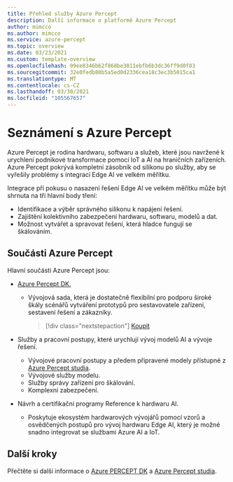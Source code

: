 ```yaml
---
title: Přehled služby Azure Percept
description: Další informace o platformě Azure Percept
author: mimcco
ms.author: mimcco
ms.service: azure-percept
ms.topic: overview
ms.date: 03/23/2021
ms.custom: template-overview
ms.openlocfilehash: 09ee8346b62f868be3811ebfb6b3dc36ff9d0f83
ms.sourcegitcommit: 32e0fedb80b5a5ed0d2336cea18c3ec3b5015ca1
ms.translationtype: MT
ms.contentlocale: cs-CZ
ms.lasthandoff: 03/30/2021
ms.locfileid: "105567657"
---
```

# <a name="introduction-to-azure-percept"></a>Seznámení s Azure Percept

Azure Percept je rodina hardwaru, softwaru a služeb, které jsou navržené k urychlení podnikové transformace pomocí IoT a AI na hraničních zařízeních. Azure Percept pokrývá kompletní zásobník od silikonu po služby, aby se vyřešily problémy s integrací Edge AI ve velkém měřítku.  

Integrace při pokusu o nasazení řešení Edge AI ve velkém měřítku může být shrnuta na tři hlavní body tření:

- Identifikace a výběr správného silikonu k napájení řešení.
- Zajištění kolektivního zabezpečení hardwaru, softwaru, modelů a dat.
- Možnost vytvářet a spravovat řešení, která hladce fungují se škálováním.

## <a name="components-of-azure-percept"></a>Součásti Azure Percept

Hlavní součásti Azure Percept jsou:

- [Azure Percept DK.](./overview-azure-percept-dk.md)

    - Vývojová sada, která je dostatečně flexibilní pro podporu široké škály scénářů vytváření prototypů pro sestavovatele zařízení, sestavení řešení a zákazníky.

        > [!div class="nextstepaction"]
        > [Koupit](https://go.microsoft.com/fwlink/p/?LinkId=2155270)

- Služby a pracovní postupy, které urychlují vývoj modelů AI a vývoje řešení.

    - Vývojové pracovní postupy a předem připravené modely přístupné z [Azure Percept studia](https://go.microsoft.com/fwlink/?linkid=2135819).
    - Vývojové služby modelu.
    - Služby správy zařízení pro škálování.
    - Komplexní zabezpečení.

- Návrh a certifikační programy Reference k hardwaru AI.

    - Poskytuje ekosystém hardwarových vývojářů pomocí vzorů a osvědčených postupů pro vývoj hardwaru Edge AI, který je možné snadno integrovat se službami Azure AI a IoT.

## <a name="next-steps"></a>Další kroky

Přečtěte si další informace o [Azure PERCEPT DK](./overview-azure-percept-dk.md) a [Azure Percept studia](./overview-azure-percept-studio.md).
